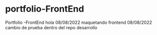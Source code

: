 # portfolio-FrontEnd
Portfolio -FrontEnd
hola
08/08/2022 maquetando frontend
08/08/2022 cambio de prueba dentro del repo desarrollo
